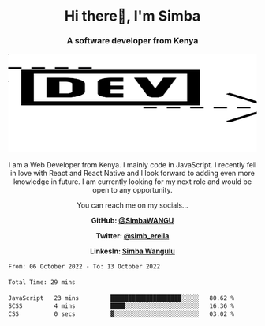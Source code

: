 
<h1 align="center"> Hi there👋, I'm Simba</h1>
<h3 align="center">A software developer from Kenya</h3>

<img src="/arrow-svgrepo-com.svg" margin="auto" width="100%" height="200px">


<p align="center">I am a Web Developer from Kenya. I mainly code in JavaScript. I recently fell in love with React and React Native and I look forward to adding even more knowledge in future. I am currently looking for my next role and would be open to any opportunity.</p>

<p align="center">You can reach me on my socials... </p>

<div align="center">

__<p>  GitHub: [@SimbaWANGU](https://github.com/SimbaWANGU)__  </p>
__<p> Twitter: [@simb_erella](https://twitter.com/simb_erella)__ </p>
__<p> LinkesIn: [Simba Wangulu](https://www.linkedin.com/in/simba-wangulu/)__ </p>

</div>

<!--START_SECTION:waka-->

```text
From: 06 October 2022 - To: 13 October 2022

Total Time: 29 mins

JavaScript   23 mins         ████████████████████░░░░░   80.62 %
SCSS         4 mins          ████░░░░░░░░░░░░░░░░░░░░░   16.36 %
CSS          0 secs          ▓░░░░░░░░░░░░░░░░░░░░░░░░   03.02 %
```

<!--END_SECTION:waka-->
